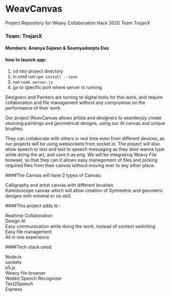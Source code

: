 # WeavCanvas
Project Repository for Weavy Collaboration Hack 2020 Team TrojanX

### Team: TrojanX
#### Members: Ananya Sajwan & Soumyadeepta Das

#### how to launch app:
1) cd into project directory
2) in cmd run `npm install --save`
3) run `node server.js`
4) go to specific port where server is running


Designers and Painters are turning to digital tools for thei work, and require collaboration and file management without any compromise on the performance of their work.

Our project WeavCanvas allows artists and designers to seamlessly create stunning paintings and geometrical designs, using our AI canvas and unique brushes.

They can collaborate with others in real time even from different devices, as our projects will be using websockets from socket.io. The project will also allow speech to text and text to speech messaging as they dont wanna type while doing the art, and save it as png. We will be integrating Weavy File browser, so that they can it allows easy management of files and picking required files from their canvas without moving over to any other place.

####The Canvas will have 2 types of Canvas:

Calligraphy and artist canvas with different brushes <br />
Kaleidoscope canvas which will allow creation of Symmetric and geometric designs with minimal or no skill. <br />

####This project adds to :

Realtime Collaboration<br />
Design AI<br />
Easy communication while doing the work, instead of context switching<br />
Easy file management<br />
All in one experience<br />


####Tech stack used:

NodeJs <br />
sockets <br />
p5.js <br />
Weavy file browser <br />
Webkit Speech Recognizer <br />
Text2Speech <br />
Express <br />
